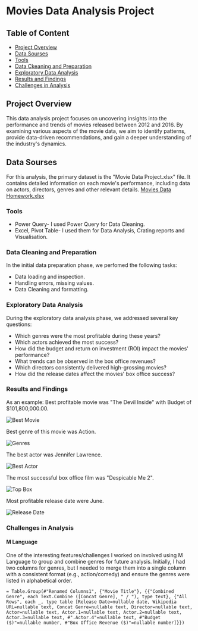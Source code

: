 # Movies Data Analysis Project

## Table of Content
 - [Project Overview](#project-overview)
 - [Data Sourses](#data-sourses)
 - [Tools](#tools)
 - [Data Ckeaning and Preparation](#data-cleaning-and-preparation)
 - [Exploratory Data Analysis](#exploratory-data-analysis)
 - [Results and Findings](#results-and-findings)
 - [Challenges in Analysis](#challenges-in-analysis)

## Project Overview

This data analysis project focuses on uncovering insights into the performance and trends of movies released between 2012 and 2016. By examining various aspects of the movie data, we aim to identify patterns, provide data-driven recommendations, and gain a deeper understanding of the industry's dynamics.

## Data Sourses
For this analysis, the primary dataset is the "Movie Data Project.xlsx" file. It contains detailed information on each movie's performance, including data on actors, directors, genres and other relevant details.
[Movies Data Homework.xlsx](https://github.com/user-attachments/files/16418138/Movies.Data.Homework.xlsx)

### Tools
- Power Query- I used Power Query for Data Cleaning.
- Excel, Pivot Table- I used them for Data Analysis, Crating reports and Visualisation.

### Data Cleaning and Preparation
In the initial data preparation phase, we perfomed the following tasks:
- Data loading and inspection.
- Handling errors, missing values.
- Data Cleaning and formatting.

### Exploratory Data Analysis
During the exploratory data analysis phase, we addressed several key questions:
- Which genres were the most profitable during these years?
- Which actors achieved the most success?
- How did the budget and return on investment (ROI) impact the movies' performance?
- What trends can be observed in the box office revenues?
- Which directors consistently delivered high-grossing movies?
- How did the release dates affect the movies' box office success?

### Results and Findings

As an example:
Best profitable movie was "The Devil Inside" with Budget of $101,800,000.00.

![Best Movie](https://github.com/user-attachments/assets/4743f645-2d5e-4c8c-8c08-6e2ead403f14)

Best genre of this movie was Action.

![Genres](https://github.com/user-attachments/assets/e9c15483-f530-4be2-b527-05a97605f96d)


The best actor was Jennifer Lawrence.

![Best Actor](https://github.com/user-attachments/assets/1c12dd2d-f356-4026-9017-83c12536e7bc)


The most successful box office film was "Despicable Me 2".

![Top Box](https://github.com/user-attachments/assets/a1d94e72-6b12-48d9-b668-789787b5ad33)


Most profitable release date were June.

![Release Date](https://github.com/user-attachments/assets/4a0dccc9-37c6-4e88-9e54-507fd5e1968e)


### Challenges in Analysis
#### M Language
One of the interesting features/challenges I worked on involved using M Language to group and combine genres for future analysis. Initially, I had two columns for genres, but I needed to merge them into a single column with a consistent format (e.g., action/comedy) and ensure the genres were listed in alphabetical order.

```= Table.Group(#"Renamed Columns1", {"Movie Title"}, {{"Combined Genre", each Text.Combine ([Concat Genre], " / "), type text}, {"All Rows", each _, type table [Release Date=nullable date, Wikipedia URL=nullable text, Concat Genre=nullable text, Director=nullable text, Actor=nullable text, Actor.1=nullable text, Actor.2=nullable text, Actor.3=nullable text, #".Actor.4"=nullable text, #"Budget ($)"=nullable number, #"Box Office Revenue ($)"=nullable number]}})```
